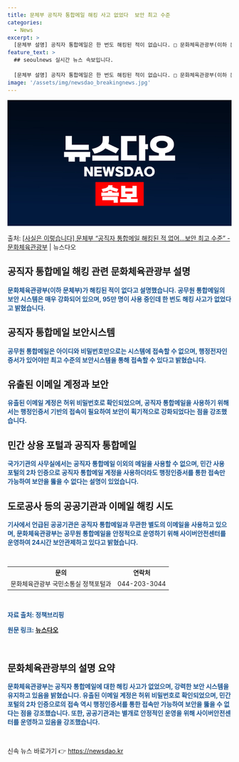```yaml
---
title: 문체부 공직자 통합메일 해킹 사고 없었다  보안 최고 수준
categories:
  - News
excerpt: >
  [문체부 설명] 공직자 통합메일은 한 번도 해킹된 적이 없습니다. □ 문화체육관광부(이하 문체부)가 관리하고…
feature_text: >
  ## seoulnews 실시간 뉴스 속보입니다.

  [문체부 설명] 공직자 통합메일은 한 번도 해킹된 적이 없습니다. □ 문화체육관광부(이하 문체부)가 관리하고…
image: '/assets/img/newsdao_breakingnews.jpg'
---
```


![뉴스다오 속보](/assets/img/newsdao_breakingnews.jpg)

<p>출처: <a href="https://newsdao.kr/3839" rel="dofollow">[사실은 이렇습니다] 문체부 “공직자 통합메일 해킹된 적 없어…보안 최고 수준” - 문화체육관광부</a> | 뉴스다오</p>

<h2 data-ke-size="size26">공직자 통합메일 해킹 관련 문화체육관광부 설명</h2>
<p data-ke-size="size16"><b><span style="color: #1a5490;">문화체육관광부(이하 문체부)가 해킹된 적이 없다고 설명했습니다. 공무원 통합메일의 보안 시스템은 매우 강화되어 있으며, 95만 명이 사용 중인데 한 번도 해킹 사고가 없었다고 밝혔습니다.</span></b></p>

<h2 data-ke-size="size26">공직자 통합메일 보안시스템</h2>
<p data-ke-size="size16"><b><span style="color: #1a5490;">공무원 통합메일은 아이디와 비밀번호만으로는 시스템에 접속할 수 없으며, 행정전자인증서가 있어야만 최고 수준의 보안시스템을 통해 접속할 수 있다고 밝혔습니다.</span></b></p>

<h2 data-ke-size="size26">유출된 이메일 계정과 보안</h2>
<p data-ke-size="size16"><b><span style="color: #1a5490;">유출된 이메일 계정은 허위 비밀번호로 확인되었으며, 공직자 통합메일을 사용하기 위해서는 행정인증서 기반의 접속이 필요하여 보안이 획기적으로 강화되었다는 점을 강조했습니다.</span></b></p>

<h2 data-ke-size="size26">민간 상용 포털과 공직자 통합메일</h2>
<p data-ke-size="size16"><b><span style="color: #1a5490;">국가기관의 사무실에서는 공직자 통합메일 이외의 메일을 사용할 수 없으며, 민간 사용 포털의 2차 인증으로 공직자 통합메일 계정을 사용하더라도 행정인증서를 통한 접속만 가능하여 보안을 뚫을 수 없다는 설명이 있었습니다.</span></b></p>

<h2 data-ke-size="size26">도로공사 등의 공공기관과 이메일 해킹 시도</h2>
<p data-ke-size="size16"><b><span style="color: #1a5490;">기사에서 언급된 공공기관은 공직자 통합메일과 무관한 별도의 이메일을 사용하고 있으며, 문화체육관광부는 공무원 통합메일을 안정적으로 운영하기 위해 사이버안전센터를 운영하여 24시간 보안관제하고 있다고 밝혔습니다.</span></b></p>
<p data-ke-size="size16">&nbsp;</p>
<table>
	<tbody>
		<tr>
			<td style="text-align: center; height: 17px;"><b>문의</b></td>
			<td style="text-align: center; height: 17px;"><b>연락처</b></td>
		</tr>
		<tr>
			<td style="text-align: center; height: 17px;">문화체육관광부 국민소통실 정책포털과</td>
			<td style="text-align: center; height: 17px;">044-203-3044</td>
		</tr>
	</tbody>
</table>
<p data-ke-size="size16">&nbsp;</p>
<p data-ke-size="size16"><b><span style="color: #1a5490;">자료 출처: 정책브리핑 </span></b></p>
<p data-ke-size="size16"><b><span style="color: #1a5490;">원문 링크: <a href="https://newsdao.kr/3839">뉴스다오</a></span></b></p>
<p data-ke-size="size16">&nbsp;</p>
<h2 data-ke-size="size26">문화체육관광부의 설명 요약</h2>
<p data-ke-size="size16"><b><span style="color: #1a5490;">문화체육관광부는 공직자 통합메일에 대한 해킹 사고가 없었으며, 강력한 보안 시스템을 유지하고 있음을 밝혔습니다. 유출된 이메일 계정은 허위 비밀번호로 확인되었으며, 민간 포털의 2차 인증으로의 접속 역시 행정인증서를 통한 접속만 가능하여 보안을 뚫을 수 없다는 점을 강조했습니다. 또한, 공공기관과는 별개로 안정적인 운영을 위해 사이버안전센터를 운영하고 있음을 강조했습니다.</span></b></p>
<p data-ke-size="size16">&nbsp;</p> 

신속 뉴스 바로가기 👉 <a href="https://newsdao.kr" rel="dofollow">https://newsdao.kr</a>


